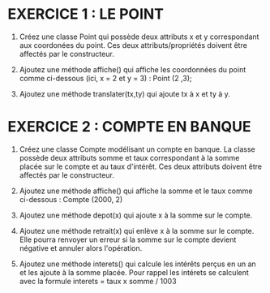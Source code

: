 # EXERCICE 1 : LE POINT

1) Créez une classe Point qui possède deux attributs x et y correspondant aux coordonées du point. Ces deux attributs/propriétés doivent être affectés par le constructeur.

2) Ajoutez une méthode affiche() qui affiche les coordonnées du point comme ci-dessous (ici, x = 2 et y = 3) :
    Point (2 ,3);

3) Ajoutez une méthode translater(tx,ty) qui ajoute tx à x et ty à y.

# EXERCICE 2 : COMPTE EN BANQUE

1) Créez une classe Compte modélisant un compte en banque. La classe possède deux attributs somme et taux correspondant à la somme placée sur le compte et au taux d'intérêt. Ces deux attributs doivent être affectés par le constructeur.
   
2) Ajoutez une méthode affiche() qui affiche la somme et le taux comme ci-dessous :
    Compte (2000, 2)

3) Ajoutez une méthode depot(x) qui ajoute x à la somme sur le compte.

4) Ajoutez une méthode retrait(x) qui enlève x à la somme sur le compte. Elle pourra renvoyer un erreur si la somme sur le compte devient négative et annuler alors l'opération.

5) Ajoutez une méthode interets() qui calcule les intérêts perçus en un an et les ajoute à la somme placée. Pour rappel les intérets se calculent avec la formule interets = taux x somme / 1003